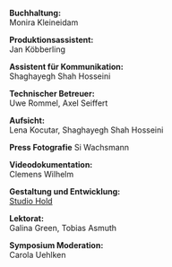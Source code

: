 **Buchhaltung:**  
Monira Kleineidam

**Produktionsassistent:**  
Jan Köbberling

**Assistent für Kommunikation:**  
Shaghayegh Shah Hosseini

**Technischer Betreuer:**  
Uwe Rommel, Axel Seiffert

**Aufsicht:**  
Lena Kocutar, Shaghayegh Shah Hosseini

**Press Fotografie**
Si Wachsmann

**Videodokumentation:**  
Clemens Wilhelm

**Gestaltung und Entwicklung:**  
[Studio Hold](https://theholding.page/)

**Lektorat:**  
Galina Green, Tobias Asmuth

**Symposium Moderation:**  
Carola Uehlken
